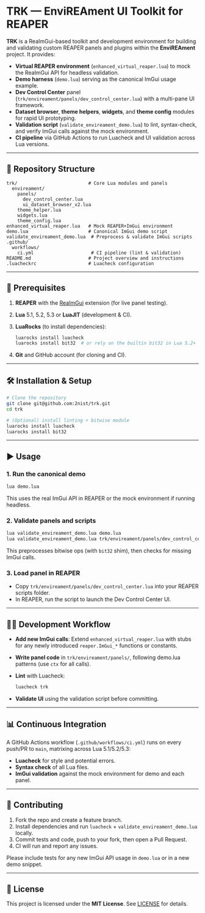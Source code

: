 # TRK — EnviREAment UI Toolkit for REAPER

**TRK** is a ReaImGui-based toolkit and development environment for building and validating custom REAPER panels and plugins within the **EnviREAment** project. It provides:

* **Virtual REAPER environment** (`enhanced_virtual_reaper.lua`) to mock the ReaImGui API for headless validation.
* **Demo harness** (`demo.lua`) serving as the canonical ImGui usage example.
* **Dev Control Center** panel (`trk/envireament/panels/dev_control_center.lua`) with a multi-pane UI framework.
* **Dataset browser**, **theme helpers**, **widgets**, and **theme config** modules for rapid UI prototyping.
* **Validation script** (`validate_envireament_demo.lua`) to lint, syntax-check, and verify ImGui calls against the mock environment.
* **CI pipeline** via GitHub Actions to run Luacheck and UI validation across Lua versions.

---

## 📂 Repository Structure

```
trk/                          # Core Lua modules and panels
  envireament/
    panels/
      dev_control_center.lua
      ui_dataset_browser_v2.lua
    theme_helper.lua
    widgets.lua
    theme_config.lua
enhanced_virtual_reaper.lua   # Mock REAPER+ImGui environment
demo.lua                      # Canonical ImGui demo script
validate_envireament_demo.lua  # Preprocess & validate ImGui scripts
.github/
  workflows/
    ci.yml                     # CI pipeline (lint & validation)
README.md                     # Project overview and instructions
.luacheckrc                   # Luacheck configuration
```

---

## 🚀 Prerequisites

1. **REAPER** with the [ReaImGui](https://github.com/cfillion/reaimgui) extension (for live panel testing).
2. **Lua** 5.1, 5.2, 5.3 or **LuaJIT** (development & CI).
3. **LuaRocks** (to install dependencies):

   ```sh
   luarocks install luacheck
   luarocks install bit32  # or rely on the builtin bit32 in Lua 5.2+
   ```
4. **Git** and GitHub account (for cloning and CI).

---

## 🛠 Installation & Setup

```bash
# Clone the repository
git clone git@github.com:2nist/trk.git
cd trk

# (Optional) install linting + bitwise module
luarocks install luacheck
luarocks install bit32
```

---

## ▶️ Usage

### 1. Run the canonical demo

```sh
lua demo.lua
```

This uses the real ImGui API in REAPER or the mock environment if running headless.

### 2. Validate panels and scripts

```sh
lua validate_envireament_demo.lua demo.lua
lua validate_envireament_demo.lua trk/envireament/panels/dev_control_center.lua
```

This preprocesses bitwise ops (with `bit32` shim), then checks for missing ImGui calls.

### 3. Load panel in REAPER

* Copy `trk/envireament/panels/dev_control_center.lua` into your REAPER scripts folder.
* In REAPER, run the script to launch the Dev Control Center UI.

---

## 🧑‍💻 Development Workflow

* **Add new ImGui calls**: Extend `enhanced_virtual_reaper.lua` with stubs for any newly introduced `reaper.ImGui_*` functions or constants.
* **Write panel code** in `trk/envireament/panels/`, following demo.lua patterns (use `ctx` for all calls).
* **Lint** with Luacheck:

  ```sh
  luacheck trk
  ```
* **Validate UI** using the validation script before committing.

---

## 📊 Continuous Integration

A GitHub Actions workflow (`.github/workflows/ci.yml`) runs on every push/PR to `main`, matrixing across Lua 5.1/5.2/5.3:

* **Luacheck** for style and potential errors.
* **Syntax check** of all Lua files.
* **ImGui validation** against the mock environment for demo and each panel.

---

## 🤝 Contributing

1. Fork the repo and create a feature branch.
2. Install dependencies and run `luacheck` + `validate_envireament_demo.lua` locally.
3. Commit tests and code, push to your fork, then open a Pull Request.
4. CI will run and report any issues.

Please include tests for any new ImGui API usage in `demo.lua` or in a new demo snippet.

---

## 📜 License

This project is licensed under the **MIT License**. See [LICENSE](LICENSE) for details.
